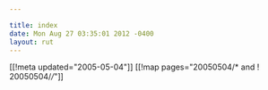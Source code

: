 ```yaml
---

title: index
date: Mon Aug 27 03:35:01 2012 -0400
layout: rut
---
```


[[!meta updated="2005-05-04"]]
[[!map pages="20050504/* and ! 20050504/*/*"]]
